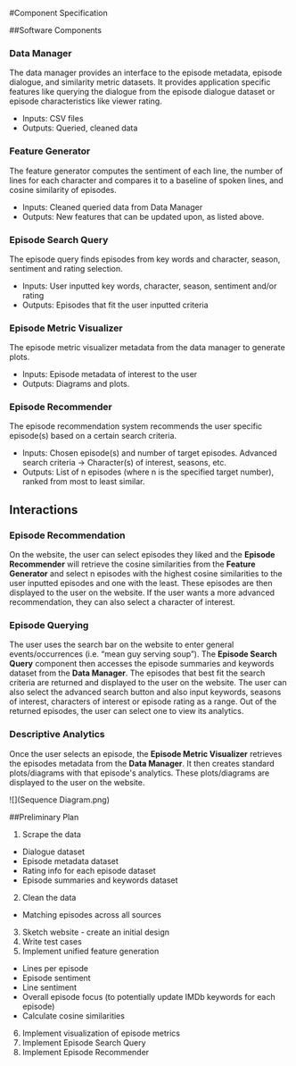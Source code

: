 #Component Specification

##Software Components

### Data Manager

The data manager provides an interface to the episode metadata, episode dialogue, and similarity metric datasets. It provides application specific features like querying the dialogue from the episode dialogue dataset or episode characteristics like viewer rating.

- Inputs: CSV files
- Outputs: Queried, cleaned data

### Feature Generator

The feature generator computes the sentiment of each line, the number of lines for each character and compares it to a baseline of spoken lines, and cosine similarity of episodes.

- Inputs: Cleaned queried data from Data Manager
- Outputs: New features that can be updated upon, as listed above.

### Episode Search Query

The episode query finds episodes from key words and character, season, sentiment and rating selection.

- Inputs: User inputted key words, character, season, sentiment and/or rating
- Outputs: Episodes that fit the user inputted criteria

### Episode Metric Visualizer

The episode metric visualizer metadata from the data manager to generate plots.

- Inputs: Episode metadata of interest to the user
- Outputs: Diagrams and plots. 

### Episode Recommender

The episode recommendation system recommends the user specific episode(s) based on a certain search criteria.

- Inputs: Chosen episode(s) and number of target episodes. Advanced search criteria → Character(s) of interest, seasons, etc. 
- Outputs: List of n episodes (where n is the specified target number), ranked from most to least similar.

## Interactions

### Episode Recommendation

On the website, the user can select episodes they liked and the **Episode Recommender** will retrieve the cosine similarities from the **Feature Generator** and select n episodes with the highest cosine similarities to the user inputted episodes and one with the least. These episodes are then displayed to the user on the website. If the user wants a more advanced recommendation, they can also select a character of interest. 

### Episode Querying

The user uses the search bar on the website to enter general events/occurrences (i.e. “mean guy serving soup”). The **Episode Search Query** component then accesses the episode summaries and keywords dataset from the **Data Manager**. The episodes that best fit the search criteria are returned and displayed to the user on the website. The user can also select the advanced search button and also input keywords, seasons of interest, characters of interest or episode rating as a range. Out of the returned episodes, the user can select one to view its analytics. 

### Descriptive Analytics

Once the user selects an episode, the **Episode Metric Visualizer** retrieves the episodes metadata from the **Data Manager**. It then creates standard plots/diagrams with that episode's analytics. These plots/diagrams are displayed to the user on the website.

![](Sequence Diagram.png)

##Preliminary Plan

1. Scrape the data
* Dialogue dataset
* Episode metadata dataset
* Rating info for each episode dataset
* Episode summaries and keywords dataset
2. Clean the data
* Matching episodes across all sources
3. Sketch website - create an initial design
4. Write test cases
5. Implement unified feature generation
* Lines per episode
* Episode sentiment
* Line sentiment
* Overall episode focus (to potentially update IMDb keywords for each episode)
* Calculate cosine similarities
6. Implement visualization of episode metrics
7. Implement Episode Search Query 
8. Implement Episode Recommender


